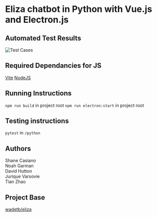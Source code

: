 # Eliza chatbot in Python with Vue.js and Electron.js

## Automated Test Results
![Test Cases](https://github.com/scasiano/ElizaRemastered/actions/workflows/python-app.yml/badge.svg)

## Required Dependancies for JS
[Vite](https://vitejs.dev/)
[NodeJS](https://nodejs.org/)

## Running Instructions
`npm run build` in project root
`npm run electron:start` in project root

## Testing instructions
`pytest` in `/python`

## Authors
Shane Casiano  
Noah Garman  
David Hutton  
Jurique Varsovie  
Tian Zhao

## Project Base
[wadetb/eliza](https://github.com/wadetb/eliza)
